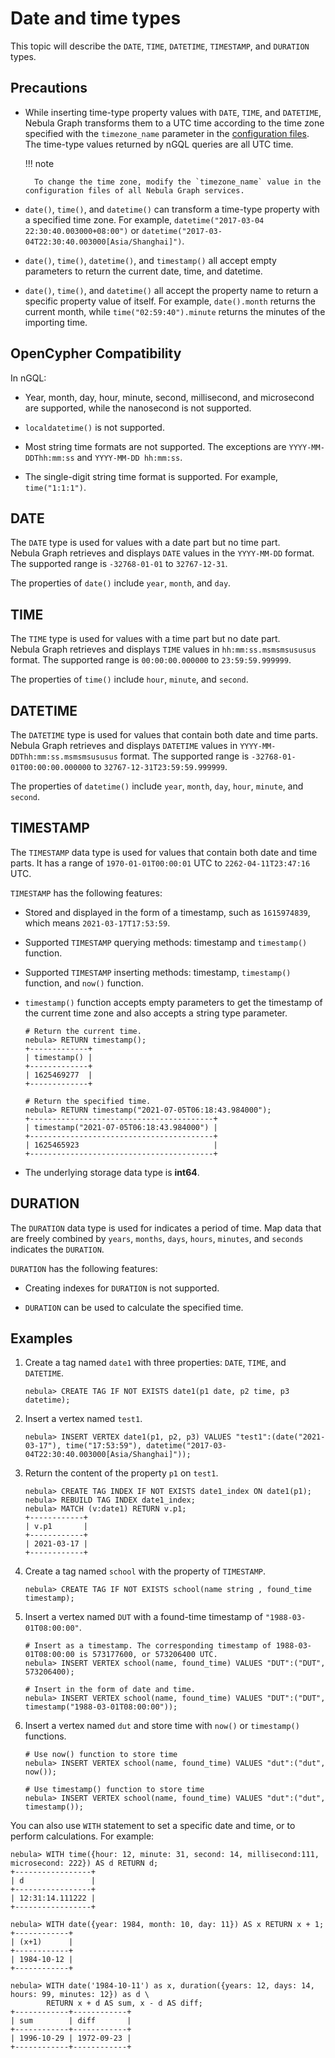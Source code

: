 # Date and time types

This topic will describe the `DATE`, `TIME`, `DATETIME`, `TIMESTAMP`, and `DURATION` types.

## Precautions

- While inserting time-type property values with `DATE`, `TIME`, and `DATETIME`, Nebula Graph transforms them to a UTC time according to the time zone specified with the `timezone_name` parameter in the [configuration files](../../5.configurations-and-logs/1.configurations/1.configurations.md). The time-type values returned by nGQL queries are all UTC time.

  !!! note

        To change the time zone, modify the `timezone_name` value in the configuration files of all Nebula Graph services.

- `date()`, `time()`, and `datetime()` can transform a time-type property with a specified time zone. For example, `datetime("2017-03-04 22:30:40.003000+08:00")` or `datetime("2017-03-04T22:30:40.003000[Asia/Shanghai]")`.

- `date()`, `time()`, `datetime()`, and `timestamp()` all accept empty parameters to return the current date, time, and datetime.

- `date()`, `time()`, and `datetime()` all accept the property name to return a specific property value of itself. For example, `date().month` returns the current month, while `time("02:59:40").minute` returns the minutes of the importing time.

## OpenCypher Compatibility

In nGQL:

- Year, month, day, hour, minute, second, millisecond, and microsecond are supported, while the nanosecond is not supported.

- `localdatetime()` is not supported.

- Most string time formats are not supported. The exceptions are `YYYY-MM-DDThh:mm:ss` and `YYYY-MM-DD hh:mm:ss`.

- The single-digit string time format is supported. For example, `time("1:1:1")`.

## DATE

The `DATE` type is used for values with a date part but no time part. Nebula Graph retrieves and displays `DATE` values in the `YYYY-MM-DD` format. The supported range is `-32768-01-01` to `32767-12-31`.

The properties of `date()` include `year`, `month`, and `day`.

## TIME

The `TIME` type is used for values with a time part but no date part. Nebula Graph retrieves and displays `TIME` values in `hh:mm:ss.msmsmsususus` format. The supported range is `00:00:00.000000` to `23:59:59.999999`.

The properties of `time()` include `hour`, `minute`, and `second`.

## DATETIME

The `DATETIME` type is used for values that contain both date and time parts. Nebula Graph retrieves and displays `DATETIME` values in `YYYY-MM-DDThh:mm:ss.msmsmsususus` format. The supported range is `-32768-01-01T00:00:00.000000` to `32767-12-31T23:59:59.999999`.

The properties of `datetime()` include `year`, `month`, `day`, `hour`, `minute`, and `second`.
## TIMESTAMP

The `TIMESTAMP` data type is used for values that contain both date and time parts. It has a range of `1970-01-01T00:00:01` UTC to `2262-04-11T23:47:16` UTC.

`TIMESTAMP` has the following features:

- Stored and displayed in the form of a timestamp, such as `1615974839`, which means `2021-03-17T17:53:59`.

- Supported `TIMESTAMP` querying methods: timestamp and `timestamp()` function.

- Supported `TIMESTAMP` inserting methods: timestamp, `timestamp()` function, and `now()` function.

- `timestamp()` function accepts empty parameters to get the timestamp of the current time zone and also accepts a string type parameter.
   
   ```ngql
   # Return the current time.
   nebula> RETURN timestamp();
   +-------------+
   | timestamp() |
   +-------------+
   | 1625469277  |
   +-------------+

   # Return the specified time.
   nebula> RETURN timestamp("2021-07-05T06:18:43.984000");
   +-----------------------------------------+
   | timestamp("2021-07-05T06:18:43.984000") |
   +-----------------------------------------+
   | 1625465923                              |
   +-----------------------------------------+
   ```

- The underlying storage data type is **int64**.

## DURATION

The `DURATION` data type is used for indicates a period of time. Map data that are freely combined by `years`, `months`, `days`, `hours`, `minutes`, and `seconds` indicates the `DURATION`.

`DURATION` has the following features:

- Creating indexes for `DURATION` is not supported.

- `DURATION` can be used to calculate the specified time.

## Examples

1. Create a tag named `date1` with three properties: `DATE`, `TIME`, and `DATETIME`.

    ```ngql
    nebula> CREATE TAG IF NOT EXISTS date1(p1 date, p2 time, p3 datetime);
    ```

2. Insert a vertex named `test1`.

    ```ngql
    nebula> INSERT VERTEX date1(p1, p2, p3) VALUES "test1":(date("2021-03-17"), time("17:53:59"), datetime("2017-03-04T22:30:40.003000[Asia/Shanghai]"));
    ```

3. Return the content of the property `p1` on `test1`.

    ```ngql
    nebula> CREATE TAG INDEX IF NOT EXISTS date1_index ON date1(p1);
    nebula> REBUILD TAG INDEX date1_index;
    nebula> MATCH (v:date1) RETURN v.p1;
    +------------+
    | v.p1       |
    +------------+
    | 2021-03-17 |
    +------------+
    ```

4. Create a tag named `school` with the property of `TIMESTAMP`.

    ```ngql
    nebula> CREATE TAG IF NOT EXISTS school(name string , found_time timestamp);
    ```

5. Insert a vertex named `DUT` with a found-time timestamp of `"1988-03-01T08:00:00"`.

    ```ngql
    # Insert as a timestamp. The corresponding timestamp of 1988-03-01T08:00:00 is 573177600, or 573206400 UTC.
    nebula> INSERT VERTEX school(name, found_time) VALUES "DUT":("DUT", 573206400);

    # Insert in the form of date and time.
    nebula> INSERT VERTEX school(name, found_time) VALUES "DUT":("DUT", timestamp("1988-03-01T08:00:00"));
    ```

6. Insert a vertex named `dut` and store time with `now()` or `timestamp()` functions.

    ```ngql
    # Use now() function to store time
    nebula> INSERT VERTEX school(name, found_time) VALUES "dut":("dut", now());

    # Use timestamp() function to store time
    nebula> INSERT VERTEX school(name, found_time) VALUES "dut":("dut", timestamp());
    ```

You can also use `WITH` statement to set a specific date and time, or to perform calculations. For example:

```ngql
nebula> WITH time({hour: 12, minute: 31, second: 14, millisecond:111, microsecond: 222}) AS d RETURN d;
+-----------------+
| d               |
+-----------------+
| 12:31:14.111222 |
+-----------------+

nebula> WITH date({year: 1984, month: 10, day: 11}) AS x RETURN x + 1;
+------------+
| (x+1)      |
+------------+
| 1984-10-12 |
+------------+

nebula> WITH date('1984-10-11') as x, duration({years: 12, days: 14, hours: 99, minutes: 12}) as d \
        RETURN x + d AS sum, x - d AS diff;
+------------+------------+
| sum        | diff       |
+------------+------------+
| 1996-10-29 | 1972-09-23 |
+------------+------------+
```
